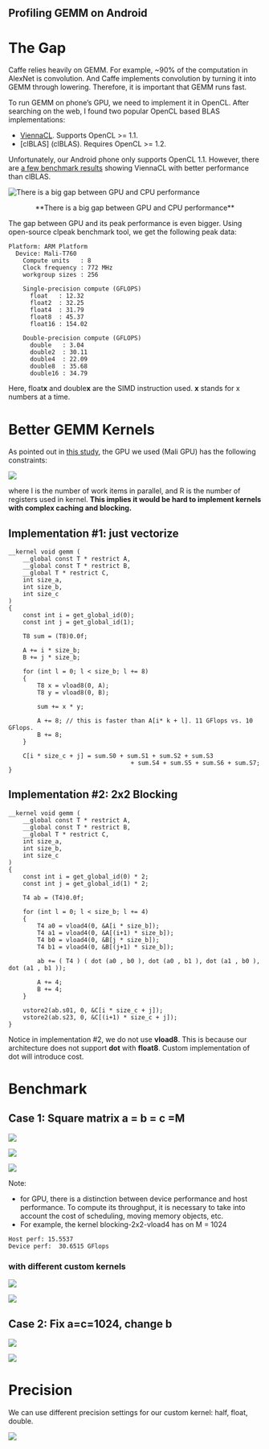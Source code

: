## Profiling GEMM on Android

# The Gap

Caffe relies heavily on GEMM. For example, ~90% of the computation in AlexNet is convolution. And Caffe implements convolution by turning it into GEMM through lowering. Therefore, it is important that GEMM runs fast.

To run GEMM on phone’s GPU, we need to implement it in OpenCL. After searching on the web, I found two popular OpenCL based BLAS implementations:

* [ViennaCL](http://viennacl.sourceforge.net). Supports OpenCL >= 1.1.
* [clBLAS] (clBLAS). Requires OpenCL >= 1.2.


Unfortunately, our Android phone only supports OpenCL 1.1. However, there are [a few benchmark results](http://viennacl.sourceforge.net/viennacl-benchmarks.html) showing ViennaCL with better performance than clBLAS.

![There is a big gap between GPU and CPU performance](images/throughput-cpu-gpu_opencl.png)
<center>**There is a big gap between GPU and CPU performance**</center>


The gap between GPU and its peak performance is even bigger. Using open-source clpeak benchmark tool, we get the following peak data:```Platform: ARM Platform  Device: Mali-T760    Compute units   : 8    Clock frequency : 772 MHz    workgroup sizes : 256    Single-precision compute (GFLOPS)      float   : 12.32      float2  : 32.25      float4  : 31.79      float8  : 45.37      float16 : 154.02    Double-precision compute (GFLOPS)      double   : 3.04      double2  : 30.11      double4  : 22.09      double8  : 35.68      double16 : 34.79```
Here, float**x** and double**x** are the SIMD instruction used. **x** stands for x numbers at a time.

# Better GEMM Kernels
As pointed out in [this study](http://malideveloper.arm.com/downloads/GPU_Pro_5/GronqvistLokhmotov_white_paper.pdf), the GPU we used (Mali GPU) has the following constraints:

![](images/register-constraints.png)

where I is the number of work items in parallel, and R is the number of registers used in kernel. **This implies it would be hard to implement kernels with complex caching and blocking.**


## Implementation #1: just vectorize
```
__kernel void gemm (    __global const T * restrict A,    __global const T * restrict B,    __global T * restrict C,    int size_a,     int size_b,     int size_c){    const int i = get_global_id(0);    const int j = get_global_id(1);    T8 sum = (T8)0.0f;      A += i * size_b;    B += j * size_b;    for (int l = 0; l < size_b; l += 8)    {        T8 x = vload8(0, A);        T8 y = vload8(0, B);        sum += x * y;        A += 8; // this is faster than A[i* k + l]. 11 GFlops vs. 10 GFlops.        B += 8;    }    C[i * size_c + j] = sum.S0 + sum.S1 + sum.S2 + sum.S3                                  + sum.S4 + sum.S5 + sum.S6 + sum.S7;}```

## Implementation #2: 2x2 Blocking 

```
__kernel void gemm (    __global const T * restrict A,    __global const T * restrict B,    __global T * restrict C,    int size_a,     int size_b,     int size_c){    const int i = get_global_id(0) * 2;    const int j = get_global_id(1) * 2;        T4 ab = (T4)0.0f;    for (int l = 0; l < size_b; l += 4)    {        T4 a0 = vload4(0, &A[i * size_b]);        T4 a1 = vload4(0, &A[(i+1) * size_b]);        T4 b0 = vload4(0, &B[j * size_b]);        T4 b1 = vload4(0, &B[(j+1) * size_b]);        ab += ( T4 ) ( dot (a0 , b0 ), dot (a0 , b1 ), dot (a1 , b0 ), dot (a1 , b1 ));                A += 4;         B += 4;    }    vstore2(ab.s01, 0, &C[i * size_c + j]);    vstore2(ab.s23, 0, &C[(i+1) * size_c + j]);}```
Notice in implementation #2, we do not use **vload8**. This is because our architecture does not support **dot** with **float8**. Custom implementation of dot will introduce cost.

# Benchmark

## Case 1: Square matrix a = b = c =M

![](images/square-time-arch.png)

![](images/square-throughput-arch.png)

![](images/square-energy-arch.png)


Note: 
* for GPU, there is a distinction between device performance and host performance. To compute its throughput, it is necessary to take into account the cost of scheduling, moving memory objects, etc.* For example, the kernel blocking-2x2-vload4 has on M = 1024

```Host perf: 15.5537 
Device perf:  30.6515 GFlops
```### with different custom kernels

![](images/square-throughput-kernel.png)

![](images/square-energy-kernel.png)

## Case 2: Fix a=c=1024, change b

![](images/change-b-time-arch.png)

![](images/change-b-energy-arch.png)

# PrecisionWe can use different precision settings for our custom kernel: half, float, double.

![](images/precision-throughput.png)

